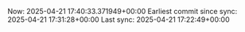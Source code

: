 Now: 2025-04-21 17:40:33.371949+00:00 Earliest commit since sync: 2025-04-21 17:31:28+00:00 Last sync: 2025-04-21 17:22:49+00:00

